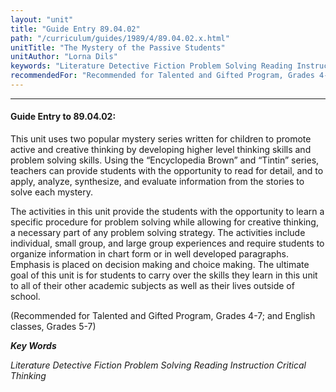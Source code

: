 ```yaml
---
layout: "unit"
title: "Guide Entry 89.04.02"
path: "/curriculum/guides/1989/4/89.04.02.x.html"
unitTitle: "The Mystery of the Passive Students"
unitAuthor: "Lorna Dils"
keywords: "Literature Detective Fiction Problem Solving Reading Instruction Critical Thinking"
recommendedFor: "Recommended for Talented and Gifted Program, Grades 4-7; and English classes, Grades 5-7"
---
```

<body>
<hr/>
 <h4>
  Guide Entry to 89.04.02:
 </h4>
 This unit uses two popular mystery series written for children to promote active and creative thinking by developing higher level thinking skills and problem solving skills. Using the “Encyclopedia Brown” and “Tintin” series, teachers can provide students with the opportunity to read for detail, and to apply, analyze, synthesize, and evaluate information from the stories to solve each mystery.
 <p>
  The activities in this unit provide the students with the opportunity to learn a specific procedure for problem solving while allowing for creative thinking, a necessary part of any problem solving strategy. The activities include individual, small group, and large group experiences and require students to organize information in chart form or in well developed paragraphs. Emphasis is placed on decision making and choice making. The ultimate goal of this unit is for students to carry over the skills they learn in this unit to all of their other academic subjects as well as their lives outside of school.
 </p>
 <p>
  (Recommended for Talented and Gifted Program, Grades 4-7; and English classes, Grades 5-7)
 </p>
<p>
  <b>
   <i>
    Key Words
   </i>
  </b>
  <br/>
 </p>
 <p>
  <i>
   Literature Detective Fiction Problem Solving Reading Instruction Critical Thinking
  </i>
 </p>

</body>